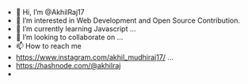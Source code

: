 - 👋 Hi, I’m @AkhilRaj17
- 👀 I’m interested in Web Development and Open Source Contribution.
- 🌱 I’m currently learning Javascript ...
- 💞️ I’m looking to collaborate on ...
- 📫 How to reach me
-  https://www.instagram.com/akhil_mudhiraj17/ ...
-  https://hashnode.com/@akhilraj
-  

<!---
AkhilRaj17/AkhilRaj17 is a ✨ special ✨ repository because its `README.md` (this file) appears on your GitHub profile.
You can click the Preview link to take a look at your changes.
--->

